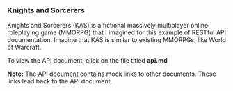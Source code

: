 
### Knights and Sorcerers

Knights and Sorcerers (KAS) is a fictional massively multiplayer online roleplaying game (MMORPG) that I imagined for this example of RESTful API documentation. Imagine that KAS is similar to existing MMORPGs, like World of Warcraft.

To view the API document, click on the file titled **api.md**

**Note:** The API document contains mock links to other documents. These links lead back to the API document.
